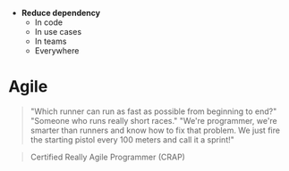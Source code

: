 * **Reduce dependency**
    * In code
    * In use cases
    * In teams
    * Everywhere

# Agile

> "Which runner can run as fast as possible from beginning to end?"
> "Someone who runs really short races."
>  "We're programmer, we're smarter than runners and know how to fix that problem. We just fire the starting pistol every 100 meters and call it a sprint!"

> Certified Really Agile Programmer (CRAP)